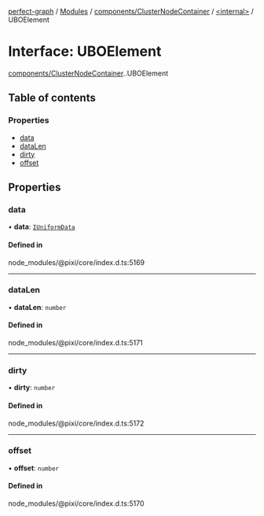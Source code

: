 [perfect-graph](../README.md) / [Modules](../modules.md) / [components/ClusterNodeContainer](../modules/components_ClusterNodeContainer.md) / [<internal\>](../modules/components_ClusterNodeContainer._internal_.md) / UBOElement

# Interface: UBOElement

[components/ClusterNodeContainer](../modules/components_ClusterNodeContainer.md).[<internal>](../modules/components_ClusterNodeContainer._internal_.md).UBOElement

## Table of contents

### Properties

- [data](components_ClusterNodeContainer._internal_.UBOElement.md#data)
- [dataLen](components_ClusterNodeContainer._internal_.UBOElement.md#datalen)
- [dirty](components_ClusterNodeContainer._internal_.UBOElement.md#dirty)
- [offset](components_ClusterNodeContainer._internal_.UBOElement.md#offset)

## Properties

### data

• **data**: [`IUniformData`](components_ClusterNodeContainer._internal_.__Users_turgaysaba_Desktop_projects_perfect_graph_node_modules__pixi_core_index_.IUniformData.md)

#### Defined in

node_modules/@pixi/core/index.d.ts:5169

___

### dataLen

• **dataLen**: `number`

#### Defined in

node_modules/@pixi/core/index.d.ts:5171

___

### dirty

• **dirty**: `number`

#### Defined in

node_modules/@pixi/core/index.d.ts:5172

___

### offset

• **offset**: `number`

#### Defined in

node_modules/@pixi/core/index.d.ts:5170
